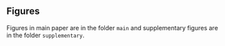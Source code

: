 ## Figures

Figures in main paper are in the folder `main` and supplementary figures are in the folder `supplementary`.
